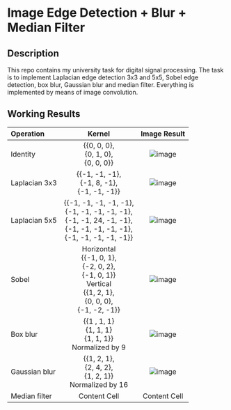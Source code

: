 # Image Edge Detection + Blur + Median Filter
## Description
This repo contains my university task for digital signal processing. The task is to implement Laplacian edge detection 3x3 and 5x5, Sobel edge detection, box blur, Gaussian blur and median filter. Everything is implemented by means of image convolution.
## Working Results
| Operation      |    Kernel        | Image Result  |
| :---  | :---:     | :---:  |
| Identity       | {{0, 0, 0},<br>{0, 1, 0},<br>{0, 0, 0}}|![image](https://user-images.githubusercontent.com/61329729/143782033-f261cab2-4613-4885-a68e-624c39f63c47.png)|
| Laplacian 3x3  | {{-1, -1, -1},<br>{-1, 8, -1},<br>{-1, -1, -1}}|![image](https://user-images.githubusercontent.com/61329729/143782049-f12b6b99-4be9-436f-8c36-b239fa4ad72e.png)|
| Laplacian 5x5  | {{-1, -1, -1, -1, -1},<br>{-1, -1, -1, -1, -1},<br>{-1, -1, 24, -1, -1},<br>{-1, -1, -1, -1, -1},<br>{-1, -1, -1, -1, -1}}| ![image](https://user-images.githubusercontent.com/61329729/143782224-252334a8-1086-438b-a8f7-c213279ea8c8.png) |
| Sobel          | Horizontal<br>{{-1, 0, 1},<br>{-2, 0, 2},<br>{-1, 0, 1}}<br>Vertical<br>{{1, 2, 1},<br>{0, 0, 0},<br>{-1, -2, -1}}|![image](https://user-images.githubusercontent.com/61329729/143782091-d09131a6-40ac-4335-b4f0-de0d81cac414.png)   |
| Box blur       | {{1 , 1, 1}<br>{1, 1, 1}<br> {1, 1, 1}}<br>Normalized by 9 | ![image](https://user-images.githubusercontent.com/61329729/143782098-3f161f3c-b403-4852-9754-f44bff364f87.png)  |
| Gaussian blur  | {{1, 2, 1},<br>{2, 4, 2},<br>{1, 2, 1}}<br>Normalized by 16| ![image](https://user-images.githubusercontent.com/61329729/143782119-4c02ed4e-ad7a-4b5a-b771-7f254708cba0.png)  |
| Median filter  | Content Cell  | Content Cell  |
